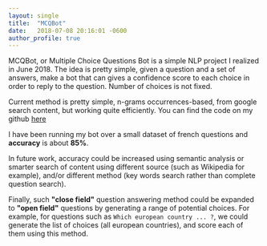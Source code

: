 ```yaml
---
layout: single
title:  "MCQBot"
date:   2018-07-08 20:16:01 -0600
author_profile: true
---
```



MCQBot, or Multiple Choice Questions Bot is a simple NLP project I realized in June 2018. The idea is pretty simple, given a question and a set of answers, make a bot that can gives a confidence score to each choice in order to reply to the question. Number of choices is not fixed.

Current method is pretty simple, n-grams occurrences-based, from google search content, but working quite efficiently. You can find the code on my github [here](https://github.com/RafaelCartenet/MCQbot)

I have been running my bot over a small dataset of french questions and **accuracy** is about **85%**.

In future work, accuracy could be increased using semantic analysis or smarter search of content using different source (such as Wikipedia for example), and/or different method (key words search rather than complete question search).

Finally, such **"close field"** question answering method could be expanded to **"open field"** questions by generating a range of potential choices.
For example, for questions such as `Which european country ... ?`, we could generate the list of choices (all european countries), and score each of them using this method.
